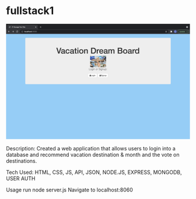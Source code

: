 # fullstack1

![Gif](https://github.com/Laura-Alford/fullstack1/blob/main/Screen%20Shot%202021-10-28%20at%2011.02.54%20PM.png)


Description:
Created a web application that allows users to login into a database and recommend vacation destination & month and the vote on destinations.  

Tech Used:
HTML, CSS, JS, API, JSON, NODE.JS, EXPRESS, MONGODB, USER AUTH

Usage
run node server.js
Navigate to localhost:8060
